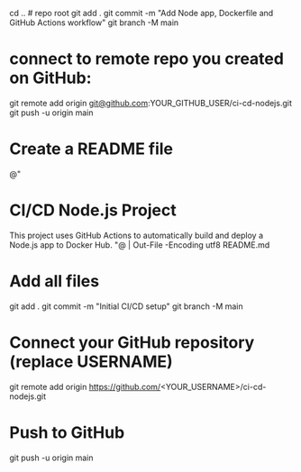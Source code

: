 cd ..   # repo root
git add .
git commit -m "Add Node app, Dockerfile and GitHub Actions workflow"
git branch -M main
# connect to remote repo you created on GitHub:
git remote add origin git@github.com:YOUR_GITHUB_USER/ci-cd-nodejs.git
git push -u origin main
# Create a README file
@"
# CI/CD Node.js Project

This project uses GitHub Actions to automatically build and deploy a Node.js app to Docker Hub.
"@ | Out-File -Encoding utf8 README.md

# Add all files
git add .
git commit -m "Initial CI/CD setup"
git branch -M main

# Connect your GitHub repository (replace USERNAME)
git remote add origin https://github.com/<YOUR_USERNAME>/ci-cd-nodejs.git

# Push to GitHub
git push -u origin main
